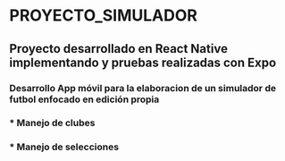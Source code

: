 # PROYECTO_SIMULADOR
## Proyecto desarrollado en React Native implementando y pruebas realizadas con Expo
### Desarrollo App móvil para la elaboracion de un simulador de futbol enfocado en edición propia
### * Manejo de clubes
### * Manejo de selecciones
